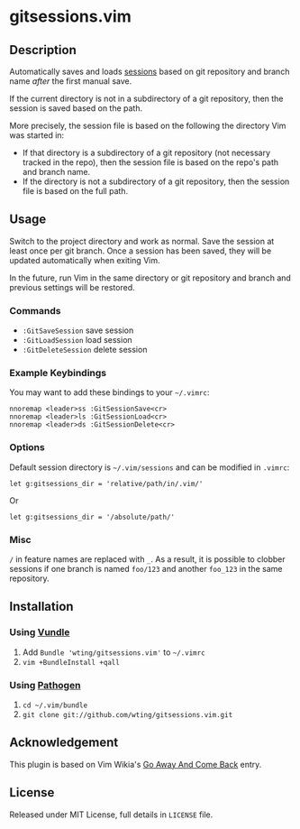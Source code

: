 # gitsessions.vim

## Description

Automatically saves and loads [sessions][mks] based on git repository and branch name
*after* the first manual save.

If the current directory is not in a subdirectory of a git repository, then the
session is saved based on the path.

More precisely, the session file is based on the following the directory Vim
was started in:

- If that directory is a subdirectory of a git repository (not necessary tracked
  in the repo), then the session file is based on the repo's path and branch
  name.
- If the directory is not a subdirectory of a git repository, then the session
  file is based on the full path.

## Usage

Switch to the project directory and work as normal. Save the session at least
once per git branch. Once a session has been saved, they will be updated
automatically when exiting Vim.

In the future, run Vim in the same directory or git repository and branch and
previous settings will be restored.

### Commands

- `:GitSaveSession` save session
- `:GitLoadSession` load session
- `:GitDeleteSession` delete session

### Example Keybindings

You may want to add these bindings to your `~/.vimrc`:

```vim
nnoremap <leader>ss :GitSessionSave<cr>
nnoremap <leader>ls :GitSessionLoad<cr>
nnoremap <leader>ds :GitSessionDelete<cr>
```

### Options

Default session directory is `~/.vim/sessions` and can be modified in `.vimrc`:

    let g:gitsessions_dir = 'relative/path/in/.vim/'

Or

    let g:gitsessions_dir = '/absolute/path/'

### Misc

`/` in feature names are replaced with `_`. As a result, it is possible to
clobber sessions if one branch is named `foo/123` and another `foo_123` in the
same repository.

## Installation

### Using [Vundle][v]

1. Add `Bundle 'wting/gitsessions.vim'` to `~/.vimrc`
2. `vim +BundleInstall +qall`

### Using [Pathogen][p]

1. `cd ~/.vim/bundle`
2. `git clone git://github.com/wting/gitsessions.vim.git`

## Acknowledgement

This plugin is based on Vim Wikia's [Go Away And Come Back][vw] entry.

## License

Released under MIT License, full details in `LICENSE` file.

[mks]: http://vimdoc.sourceforge.net/htmldoc/starting.html#:mksession
[p]: https://github.com/tpope/vim-pathogen
[v]: https://github.com/gmarik/vundle
[vqs]: https://github.com/gmarik/vundle#quick-start
[vw]: http://vim.wikia.com/wiki/Go_away_and_come_back
